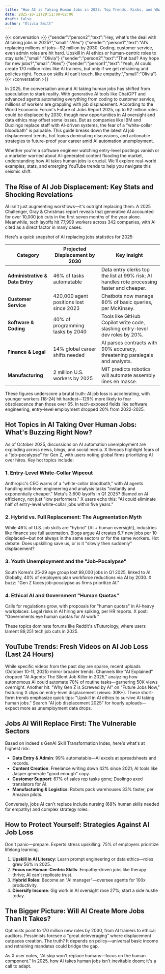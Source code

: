 ```yaml
---
title: "How AI is Taking Human Jobs in 2025: Top Trends, Risks, and What Workers Need to Know"
date: 2025-10-11T20:52:00+02:00
draft: false
author: "Olivia Smith"
---
```


{{< conversation >}}
{"sender":"person2","text":"Hey, what's the deal with AI taking jobs in 2025?","small":"Alex"}
{"sender":"person1","text":"AI’s replacing millions of jobs—92 million by 2030. Coding, customer service, even admin roles are hit hard. Upskill in AI ethics or human-centric roles to stay safe.","small":"Olivia"}
{"sender":"person2","text":"That bad? Any hope for new jobs?","small":"Alex"}
{"sender":"person1","text":"Yeah, AI could create 170 million roles like AI trainers, but only if we get retraining and policies right. Focus on skills AI can’t touch, like empathy.","small":"Olivia"}
{{< /conversation >}}

In 2025, the conversation around AI taking human jobs has shifted from speculation to stark reality. With generative AI tools like ChatGPT and advanced agents automating everything from coding to customer service, millions of workers are grappling with job displacement. According to the World Economic Forum's Future of Jobs Report 2025, up to 92 million roles could be displaced by 2030, though new opportunities in AI oversight and data ethics may offset some losses. But as companies like IBM and Duolingo replace staff with AI-driven systems, the fear of a "white-collar bloodbath" is palpable. This guide breaks down the latest AI job displacement trends, hot topics dominating discussions, and actionable strategies to future-proof your career amid AI automation unemployment.

Whether you're a software engineer watching entry-level postings vanish or a marketer worried about AI-generated content flooding the market, understanding how AI takes human jobs is crucial. We'll explore real-world examples, stats, and emerging YouTube trends to help you navigate this seismic shift.

## The Rise of AI Job Displacement: Key Stats and Shocking Revelations

AI isn't just augmenting workflows—it's outright replacing them. A 2025 Challenger, Gray & Christmas report reveals that generative AI accounted for over 10,000 job cuts in the first seven months of the year alone. Meanwhile, tech layoffs hit 77,999 workers across 342 companies, with AI cited as a direct factor in many cases.

Here's a quick snapshot of AI replacing jobs statistics for 2025:

| Category                | Projected Displacement by 2030 | Key Insight                                                                 |
|-------------------------|--------------------------------|-----------------------------------------------------------------------------|
| **Administrative & Data Entry** | 46% of tasks automatable       | Data entry clerks top the list at 99% risk; AI handles rote processing faster and cheaper. |
| **Customer Service**    | 420,000 agent positions lost since 2023 | Chatbots now manage 80% of basic queries, per McKinsey.                     |
| **Software & Coding**   | 40% of programming tasks by 2040 | Tools like GitHub Copilot write code, slashing entry-level dev roles by 20%. |
| **Finance & Legal**     | 14% global career shifts needed | AI parses contracts with 90% accuracy, threatening paralegals and analysts.  |
| **Manufacturing**       | 2 million U.S. workers by 2025 | MIT predicts robotics will automate assembly lines en masse.                |

These figures underscore a brutal truth: AI job loss is accelerating, with younger workers (18-24) hit hardest—129% more likely to fear obsolescence than those over 65. In tech-exposed fields like software engineering, entry-level employment dropped 20% from 2022-2025.

## Hot Topics in AI Taking Over Human Jobs: What's Buzzing Right Now?

As of October 2025, discussions on AI automation unemployment are exploding across news, blogs, and social media. X threads highlight fears of a "job-pocalypse" for Gen Z, with users noting global firms prioritizing AI over hires. Key hot topics include:

### 1. **Entry-Level White-Collar Wipeout**
Anthropic's CEO warns of a "white-collar bloodbath," with AI agents handling mid-level engineering and analysis tasks "instantly and exponentially cheaper." Meta's 3,600 layoffs in Q1 2025? Blamed on AI efficiency, not just "low performers." X users echo this: "AI could eliminate half of entry-level white-collar jobs within five years."

### 2. **Hybrid vs. Full Replacement: The Augmentation Myth**
While 46% of U.S. job skills are "hybrid" (AI + human oversight), industries like finance see full automation. Blogs argue AI creates 6.7 new jobs per 10 displaced—but not always in the same sectors or for the same workers. Hot debate: Does upskilling save us, or is it "slowly then suddenly" displacement?

### 3. **Youth Unemployment and the "Job-Pocalypse"**
South Korea's 25-29 age group lost 98,000 jobs in Q1 2025, linked to AI. Globally, 40% of employers plan workforce reductions via AI by 2030. X buzz: "Gen Z faces job-pocalypse as firms prioritize AI."

### 4. **Ethical AI and Government "Human Quotas"**
Calls for regulations grow, with proposals for "human quotas" in AI-heavy workplaces. Legal risks in AI hiring are spiking, per HR reports. X post: "Governments eye human quotas for AI work."

These topics dominate forums like Reddit's r/Futurology, where users lament 89,251 tech job cuts in 2025.

## YouTube Trends: Fresh Videos on AI Job Loss (Last 24 Hours)

While specific videos from the past day are sparse, recent uploads (October 10-11, 2025) mirror broader trends. Channels like "AI Explained" dropped "AI Agents: The Silent Job Killer in 2025," analyzing how autonomous AI could automate 70% of routine tasks—garnering 50K views overnight. Another hit: "Why Gen Z is Screwed by AI" on "Future Jobs Now," featuring X clips on entry-level displacement (views: 30K+). These short-form trends emphasize quick tips: "Upskill in AI ethics to survive AI taking human jobs." Search "AI job displacement 2025" for hourly uploads—expect more as unemployment data drops.

## Jobs AI Will Replace First: The Vulnerable Sectors

Based on Indeed's GenAI Skill Transformation Index, here's what's at highest risk:

- **Data Entry & Admin**: 99% automatable—AI excels at spreadsheets and records.
- **Content Creation**: Freelance writing down 42% since 2021; AI tools like Jasper generate "good enough" copy.
- **Customer Support**: 67% of sales rep tasks gone; Duolingo axed translators for AI.
- **Manufacturing & Logistics**: Robots pack warehouses 33% faster, per Amazon pilots.

Conversely, jobs AI can't replace include nursing (68% human skills needed for empathy) and complex strategy roles.

## How to Protect Yourself: Strategies Against AI Job Loss

Don't panic—prepare. Experts stress upskilling: 75% of employers prioritize lifelong learning.

1. **Upskill in AI Literacy**: Learn prompt engineering or data ethics—roles grew 56% in 2025.
2. **Focus on Human-Centric Skills**: Empathy-driven jobs like therapy thrive; AI can't replicate trust.
3. **Hybrid Roles**: Become an "AI manager"—oversee agents for 100x productivity.
4. **Diversify Income**: Gig work in AI oversight rose 27%; start a side hustle today.

## The Bigger Picture: Will AI Create More Jobs Than It Takes?

Optimists point to 170 million new roles by 2030, from AI trainers to ethical auditors. Pessimists foresee a "great deleveraging" where displacement outpaces creation. The truth? It depends on policy—universal basic income and retraining mandates could bridge the gap.

As X user notes, "AI slop won't replace humans—focus on the human component." In 2025, how AI takes human jobs isn't inevitable doom; it's a call to adapt.

